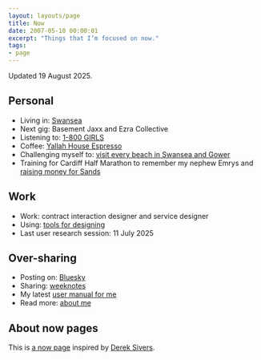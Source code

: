 ```yaml
---
layout: layouts/page
title: Now
date: 2007-05-10 00:00:01
excerpt: "Things that I’m focused on now."
tags:
- page
---
```


Updated 19 August 2025.

## Personal

- Living in: [Swansea](/blog/things-to-do-in-swansea/)
- Next gig: Basement Jaxx and Ezra Collective
- Listening to: [1-800 GIRLS](https://1-800girls.bandcamp.com/)
- Coffee: [Yallah House Espresso](https://yallahcoffee.co.uk/collections/coffee/products/house-coffee)
- Challenging myself to: [visit every beach in Swansea and Gower](/blog/visiting-all-the-beaches-in-swansea-and-gower/)
- Training for Cardiff Half Marathon to remember my nephew Emrys and [raising money for Sands](https://cardiffhalf25.enthuse.com/pf/benjy-stanton)

## Work

- Work: contract interaction designer and service designer
- Using: [tools for designing](/uses)
- Last user research session: 11 July 2025

## Over-sharing

- Posting on: [Bluesky](https://bsky.app/profile/benjystanton.co.uk)
- Sharing: [weeknotes](/blog/category/weeknotes)
- My latest [user manual for me](/blog/a-user-manual-for-me-version-4/)
- Read more: [about me](/about)

## About now pages

This is [a now page](https://nownownow.com/about) inspired by [Derek Sivers](https://sive.rs/now).
